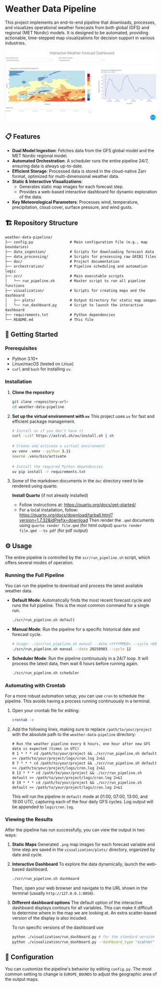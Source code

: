 # Weather Data Pipeline

This project implements an end-to-end pipeline that downloads, processes, and visualizes operational weather forecasts from both global (GFS) and regional (MET Nordic) models. It is designed to be automated, providing actionable, time-stepped map visualizations for decision support in various industries.

![Dashboard Snapshot](doc/figs/snapshot_dashboard.png)

## 📋 Features

- **Dual Model Ingestion**: Fetches data from the GFS global model and the MET Nordic regional model.
- **Automated Orchestration**: A scheduler runs the entire pipeline 24/7, ensuring data is always up-to-date.
- **Efficient Storage**: Processed data is stored in the cloud-native Zarr format, optimized for multi-dimensional weather data.
- **Static & Interactive Visualizations**:
    - Generates static map images for each forecast step.
    - Provides a web-based interactive dashboard for dynamic exploration of the data.
- **Key Meteorological Parameters**: Processes wind, temperature, precipitation, cloud cover, surface pressure, and wind gusts.

## 🏗️ Repository Structure

```
weather-data-pipeline/
├── config.py                 # Main configuration file (e.g., map boundaries)
├── data_ingestion/           # Scripts for downloading forecast data
├── data_processing/          # Scripts for processing raw GRIB2 files
├── doc/                      # Project documentation
├── orchestration/            # Pipeline scheduling and automation logic
├── scr/                      # Main executable scripts
│   └── run_pipeline.sh       # Master script to run all pipeline functions
├── visualization/            # Scripts for creating maps and the dashboard
│   ├── plots/                # Output directory for static map images
│   └── run_dashboard.py      # Script to launch the interactive dashboard
├── requirements.txt          # Python dependencies
└── README.md                 # This file
```

## 🚀 Getting Started

### Prerequisites
- Python 3.10+
- Linux/macOS (tested on Linux)
- `curl` and `bash` for installing `uv`.

### Installation

1.  **Clone the repository**
    ```bash
    git clone <repository-url>
    cd weather-data-pipeline
    ```

2.  **Set up the virtual environment with `uv`**
    This project uses `uv` for fast and efficient package management.

    ```bash
    # Install uv if you don't have it
    curl -LsSf https://astral.sh/uv/install.sh | sh

    # Create and activate a virtual environment
    uv venv .venv --python 3.11
    source .venv/bin/activate

    # Install the required Python dependencies
    uv pip install -r requirements.txt
    ```

3. Some of the markdown documents in the `doc` directory need
   to be rendered using quarto.

   **Install Quarto** (if not already installed)
   - Follow instructions at: https://quarto.org/docs/get-started/
   - For a loćal installation, follow: https://quarto.org/docs/download/tarball.html?version=1.7.32&idPrefix=download
   Then render the `.qmd` documents using
   `quarto render file.qmd` (for html output) 
   `quarto render file.qmd --to pdf` (for pdf output)


## ⚙️ Usage

The entire pipeline is controlled by the `scr/run_pipeline.sh` script, which offers several modes of operation.

### Running the Full Pipeline

You can run the pipeline to download and process the latest available weather data.

-   **Default Mode**: Automatically finds the most recent forecast cycle and runs the full pipeline. This is the most common command for a single run.
    ```bash
    ./scr/run_pipeline.sh default
    ```

-   **Manual Mode**: Run the pipeline for a specific historical date and forecast cycle.
    ```bash
    # Usage: ./scr/run_pipeline.sh manual --date <YYYYMMDD> --cycle <00|06|12|18>
    ./scr/run_pipeline.sh manual --date 20250903 --cycle 12
    ```

-   **Scheduler Mode**: Run the pipeline continuously in a 24/7 loop. It will process the latest data, then wait 6 hours before running again.
    ```bash
    ./scr/run_pipeline.sh scheduler
    ```

### Automating with Crontab

For a more robust automation setup, you can use `cron` to schedule the pipeline. This avoids having a process running continuously in a terminal.

1.  Open your crontab file for editing:
    ```bash
    crontab -e
    ```

2.  Add the following lines, making sure to replace `/path/to/your/project` with the absolute path to the `weather-data-pipeline` directory:
    ```cron
    # Run the weather pipeline every 6 hours, one hour after new GFS data is expected (times in UTC)
    0 1 * * * cd /path/to/your/project && ./scr/run_pipeline.sh default >> /path/to/your/project/logs/cron.log 2>&1
    0 7 * * * cd /path/to/your/project && ./scr/run_pipeline.sh default >> /path/to/your/project/logs/cron.log 2>&1
    0 13 * * * cd /path/to/your/project && ./scr/run_pipeline.sh default >> /path/to/your/project/logs/cron.log 2>&1
    0 19 * * * cd /path/to/your/project && ./scr/run_pipeline.sh default >> /path/to/your/project/logs/cron.log 2>&1
    ```
    This will run the pipeline in `default` mode at 01:00, 07:00, 13:00, and 19:00 UTC, capturing each of the four daily GFS cycles. Log output will be appended to `logs/cron.log`.

### Viewing the Results

After the pipeline has run successfully, you can view the output in two ways:

1.  **Static Maps**
    Generated `.png` map images for each forecast variable and time step are saved in the `visualization/plots/` directory, organized by date and cycle.

2.  **Interactive Dashboard**
    To explore the data dynamically, launch the web-based dashboard.

    ```bash
    ./scr/run_pipeline.sh dashboard
    ```
    Then, open your web browser and navigate to the URL shown in the terminal (usually `http://127.0.0.1:8050`).

3. **Different dashboard options**
   The default option of the interactive dashboard displays contours for all variables.
   This can make it difficult to determine where in the map we are looking at. 
   An extra scatter-based version of the display is also incuded.

   To run specific versions of the dashboard use
    ```bash
    python ./visualization/run_dashboard.py # for the standard version
    python ./visualization/run_dashboard.py --dashboard_type "scatter" # for a scatter-point based display.
    ```

## 🔧 Configuration

You can customize the pipeline's behavior by editing `config.py`. The most common setting to change is `EUROPE_BOUNDS` to adjust the geographic area of the output maps.
